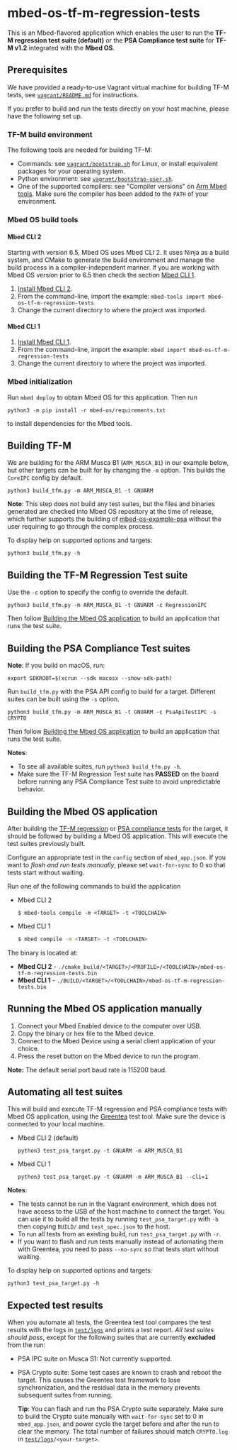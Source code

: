 # mbed-os-tf-m-regression-tests

This is an Mbed-flavored application which enables the user to run the
**TF-M regression test suite (default)** or the **PSA Compliance test suite**
for **TF-M v1.2** integrated with the **Mbed OS**.

## Prerequisites

We have provided a ready-to-use Vagrant virtual machine for building
TF-M tests, see [`vagrant/README.md`](vagrant/README.md) for instructions.

If you prefer to build and run the tests directly on your host machine,
please have the following set up.

### TF-M build environment

The following tools are needed for building TF-M:
* Commands: see [`vagrant/bootstrap.sh`](./vagrant/bootstrap.sh) for Linux,
or install equivalent packages for your operating system.
* Python environment: see [`vagrant/bootstrap-user.sh`](./vagrant/bootstrap-user.sh).
* One of the supported compilers: see "Compiler versions" on
[Arm Mbed tools](https://os.mbed.com/docs/mbed-os/v6.7/build-tools/index.html).
Make sure the compiler has been added to the `PATH` of your environment.

### Mbed OS build tools

#### Mbed CLI 2
Starting with version 6.5, Mbed OS uses Mbed CLI 2. It uses Ninja as a build system,
and CMake to generate the build environment and manage the build process in a
compiler-independent manner. If you are working with Mbed OS version prior to 6.5
then check the section [Mbed CLI 1](#mbed-cli-1).
1. [Install Mbed CLI 2](https://os.mbed.com/docs/mbed-os/latest/build-tools/install-or-upgrade.html).
1. From the command-line, import the example: `mbed-tools import mbed-os-tf-m-regression-tests`
1. Change the current directory to where the project was imported.

#### Mbed CLI 1
1. [Install Mbed CLI 1](https://os.mbed.com/docs/mbed-os/latest/quick-start/offline-with-mbed-cli.html).
1. From the command-line, import the example: `mbed import mbed-os-tf-m-regression-tests`
1. Change the current directory to where the project was imported.

### Mbed initialization

Run `mbed deploy` to obtain Mbed OS for this application. Then run
```
python3 -m pip install -r mbed-os/requirements.txt
```
to install dependencies for the Mbed tools.

## Building TF-M

We are building for the ARM Musca B1 (`ARM_MUSCA_B1`) in our example
below, but other targets can be built for by changing the `-m` option.
This builds the `CoreIPC` config by default.

```
python3 build_tfm.py -m ARM_MUSCA_B1 -t GNUARM
```

**Note**: This step does not build any test suites, but the files and binaries
generated are checked into Mbed OS repository at the time of release, which
further supports the building of [mbed-os-example-psa](https://github.com/ARMmbed/mbed-os-example-psa)
without the user requiring to go through the complex process.

To display help on supported options and targets:

```
python3 build_tfm.py -h
```

## Building the TF-M Regression Test suite

Use the `-c` option to specify the config to override the default.

```
python3 build_tfm.py -m ARM_MUSCA_B1 -t GNUARM -c RegressionIPC
```

Then follow [Building the Mbed OS application](#Building-the-Mbed-OS-application)
to build an application that runs the test suite.

## Building the PSA Compliance Test suites

**Note**: If you build on macOS, run:
```
export SDKROOT=$(xcrun --sdk macosx --show-sdk-path)
```

Run `build_tfm.py` with the PSA API config to build for a target.
Different suites can be built using the `-s` option.

```
python3 build_tfm.py -m ARM_MUSCA_B1 -t GNUARM -c PsaApiTestIPC -s CRYPTO
```

Then follow [Building the Mbed OS application](#Building-the-Mbed-OS-application)
to build an application that runs the test suite.

**Notes**:
* To see all available suites, run `python3 build_tfm.py -h`.
* Make sure the TF-M Regression Test suite has **PASSED** on the board before
running any PSA Compliance Test suite to avoid unpredictable behavior.

## Building the Mbed OS application

After building the [TF-M regression](#Building-the-TF-M-Regression-Test) or
[PSA compliance tests](#Building-the-PSA-Compliance-Test) for the target, it should be
followed by building a Mbed OS application. This will execute the test suites previously built.

Configure an appropriate test in the `config` section of `mbed_app.json`. If you want to
*flash and run tests manually*, please set `wait-for-sync` to 0 so that tests start without
waiting.

Run one of the following commands to build the application

* Mbed CLI 2

    ```
    $ mbed-tools compile -m <TARGET> -t <TOOLCHAIN>
    ```

* Mbed CLI 1

    ```bash
    $ mbed compile -m <TARGET> -t <TOOLCHAIN>
    ```

The binary is located at:
* **Mbed CLI 2** - `./cmake_build/<TARGET>/<PROFILE>/<TOOLCHAIN>/mbed-os-tf-m-regression-tests.bin`</br>
* **Mbed CLI 1** - `./BUILD/<TARGET>/<TOOLCHAIN>/mbed-os-tf-m-regression-tests.bin`

## Running the Mbed OS application manually

1. Connect your Mbed Enabled device to the computer over USB.
1. Copy the binary or hex file to the Mbed device.
1. Connect to the Mbed Device using a serial client application of your choice.
1. Press the reset button on the Mbed device to run the program.

**Note:** The default serial port baud rate is 115200 baud.

## Automating all test suites

This will build and execute TF-M regression and PSA compliance tests with
Mbed OS application, using the [Greentea](https://os.mbed.com/docs/mbed-os/v6.7/debug-test/greentea-for-testing-applications.html) test tool. Make sure the device is connected to your local machine.

* Mbed CLI 2 (default)

    ```
    python3 test_psa_target.py -t GNUARM -m ARM_MUSCA_B1
    ```

* Mbed CLI 1

    ```
    python3 test_psa_target.py -t GNUARM -m ARM_MUSCA_B1 --cli=1
    ```

**Notes**:
* The tests cannot be run in the Vagrant
environment, which does not have access to the USB of the host machine to
connect the target. You can use it to build all the tests by running `test_psa_target.py`
with `-b` then copying `BUILD/` and `test_spec.json` to the host.
* To run all tests from an existing build, run `test_psa_target.py` with `-r`.
* If you want to flash and run tests manually instead of automating them with Greentea,
you need to pass `--no-sync` so that tests start without waiting.

To display help on supported options and targets:

```
python3 test_psa_target.py -h
```

## Expected test results

When you automate all tests, the Greentea test tool compares the test results with the logs in [`test/logs`](./test/logs) and prints a test report. *All test suites should pass*, except for the following suites that are currently **excluded** from the run:

* PSA IPC suite on Musca S1: Not currently supported.
* PSA Crypto suite: Some test cases are known to crash and reboot the target. This
causes the Greentea test framework to lose synchronization, and the residual data in the
memory prevents subsequent suites from running.

    **Tip**: You can flash and run the PSA Crypto suite separately. Make sure
    to build the Crypto suite manually with `wait-for-sync` set to 0 in
    `mbed_app.json`, and power cycle the target before and after
    the run to clear the memory. The total number of failures should match
    `CRYPTO.log` in [`test/logs`](./test/logs)`/<your-target>`.
